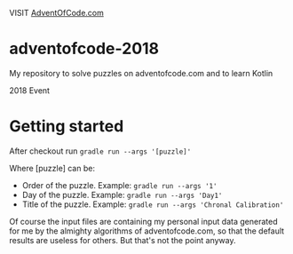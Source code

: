 VISIT [AdventOfCode.com](https://adventofcode.com/)

# adventofcode-2018
My repository to solve puzzles on adventofcode.com and to learn Kotlin

2018 Event

# Getting started

After checkout run ```gradle run --args '[puzzle]'```

Where [puzzle] can be:
 - Order of the puzzle. Example: ```gradle run --args '1'```
 - Day of the puzzle. Example: ```gradle run --args 'Day1'```
 - Title of the puzzle. Example: ```gradle run --args 'Chronal Calibration'```
 
Of course the input files are containing my personal input data generated for me by the almighty algorithms of adventofcode.com, so that the default results are useless for others. But that's not the point anyway.